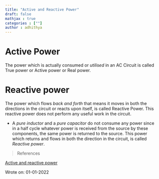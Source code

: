 ```yaml
---
title: "Active and Reactive Power"
draft: false
mathjax : true
categories : [""]
author : adhithya
---
```


# Active Power

The power which is actually consumed or *utilised* in an AC Circuit is called True power or Active power or Real power.

# Reactive power

The power which flows *back and forth* that means it moves in both the directions in the circuit or reacts upon itself, is called Reactive Power. This reactive power does not perform any useful work in the circuit.

- A *pure inductor* and a *pure capacitor* do not consume any power since in a half cycle whatever power is received from the source by these components, the same power is returned to the source. This power which returns and flows in both the direction in the circuit, is called *Reactive power*. 

> References

[Active and reactive power](https://circuitglobe.com/what-is-active-reactive-and-apparent-power.html)

Wrote on: 01-01-2022
